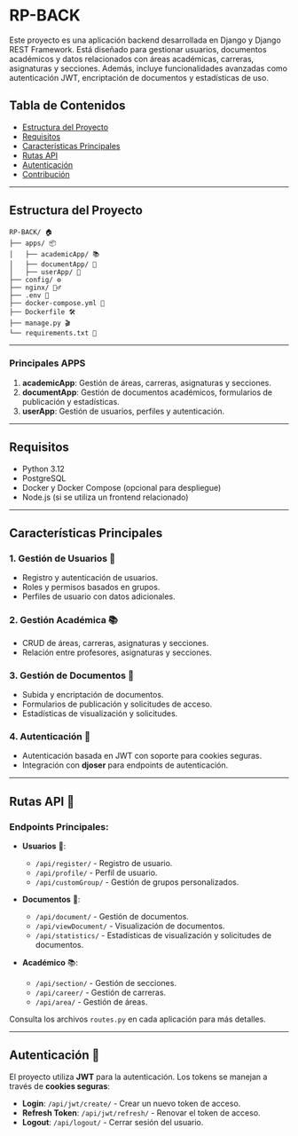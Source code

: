 # RP-BACK

Este proyecto es una aplicación backend desarrollada en Django y Django REST Framework. Está diseñado para gestionar usuarios, documentos académicos y datos relacionados con áreas académicas, carreras, asignaturas y secciones. Además, incluye funcionalidades avanzadas como autenticación JWT, encriptación de documentos y estadísticas de uso.

## Tabla de Contenidos

- [Estructura del Proyecto](#estructura-del-proyecto)
- [Requisitos](#requisitos)
- [Características Principales](#características-principales)
- [Rutas API](#rutas-api)
- [Autenticación](#autenticación)
- [Contribución](#contribución)

---

## Estructura del Proyecto

```plaintext
RP-BACK/ 🏠
├── apps/ 📦
│   ├── academicApp/ 📚
│   ├── documentApp/ 📑
│   ├── userApp/ 👤
├── config/ ⚙️
├── nginx/ 🦸‍♂️
├── .env 🔑
├── docker-compose.yml 🐳
├── Dockerfile 🛠️
├── manage.py 🎬
└── requirements.txt 📜
```

---

### Principales APPS

1. **academicApp**: Gestión de áreas, carreras, asignaturas y secciones.
2. **documentApp**: Gestión de documentos académicos, formularios de publicación y estadísticas.
3. **userApp**: Gestión de usuarios, perfiles y autenticación.

---

## Requisitos

- Python 3.12
- PostgreSQL
- Docker y Docker Compose (opcional para despliegue)
- Node.js (si se utiliza un frontend relacionado)
  
---

## Características Principales 

### 1. **Gestión de Usuarios** 👤
- Registro y autenticación de usuarios.
- Roles y permisos basados en grupos.
- Perfiles de usuario con datos adicionales.

### 2. **Gestión Académica** 📚
- CRUD de áreas, carreras, asignaturas y secciones.
- Relación entre profesores, asignaturas y secciones.

### 3. **Gestión de Documentos** 📑
- Subida y encriptación de documentos.
- Formularios de publicación y solicitudes de acceso.
- Estadísticas de visualización y solicitudes.

### 4. **Autenticación** 🔐
- Autenticación basada en JWT con soporte para cookies seguras.
- Integración con **djoser** para endpoints de autenticación.

---

## Rutas API 📡

### Endpoints Principales:
- **Usuarios** 👤:
  - `/api/register/` - Registro de usuario.
  - `/api/profile/` - Perfil de usuario.
  - `/api/customGroup/` - Gestión de grupos personalizados.

- **Documentos** 📑:
  - `/api/document/` - Gestión de documentos.
  - `/api/viewDocument/` - Visualización de documentos.
  - `/api/statistics/` - Estadísticas de visualización y solicitudes de documentos.

- **Académico** 📚:
  - `/api/section/` - Gestión de secciones.
  - `/api/career/` - Gestión de carreras.
  - `/api/area/` - Gestión de áreas.

Consulta los archivos `routes.py` en cada aplicación para más detalles.

---

## Autenticación 🔐

El proyecto utiliza **JWT** para la autenticación. Los tokens se manejan a través de **cookies seguras**:

- **Login**: `/api/jwt/create/` - Crear un nuevo token de acceso.
- **Refresh Token**: `/api/jwt/refresh/` - Renovar el token de acceso.
- **Logout**: `/api/logout/` - Cerrar sesión del usuario.
